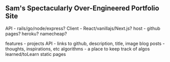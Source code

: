 ## Sam's Spectacularly Over-Engineered Portfolio Site

API - rails/go/node/express?
Client - React/vanillajs/Next.js?
host - github pages? heroku? namecheap?

features - 
projects API - links to github, description, title, image
blog posts - thoughts, inspirations, etc
algorithms - a place to keep track of algos learned/toLearn
static pages
